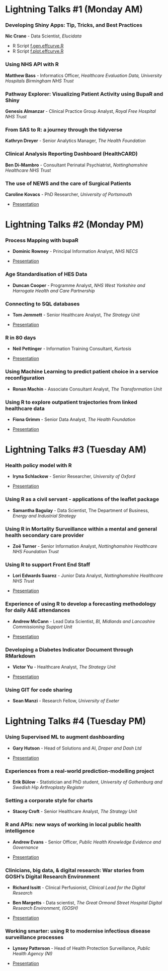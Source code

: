 # Lightning Talks #1 (Monday AM)

### Developing Shiny Apps: Tip, Tricks, and Best Practices

**Nic Crane** - Data Scientist, *Elucidata*

- R Script [f.gen.effcurve.R](https://github.com/AZharinova/Conference_2019/blob/master/Lightning_talks/f.gen.effcurve.R)
- R Script [f.plot.effcurve.R](https://github.com/AZharinova/Conference_2019/blob/master/Lightning_talks/f.plot.effcurve.R)

### Using NHS API with R

**Matthew Bass** - Informatics Officer, *Healthcare Evaluation Data, University Hospitals Birmingham NHS Trust*

### Pathway Explorer: Visualizing Patient Activity using BupaR and Shiny

**Genesis Almanzar** - Clinical Practice Group Analyst, *Royal Free Hospital NHS Trust*

### From SAS to R: a journey through the tidyverse

**Kathryn Dreyer** - Senior Analytics Manager, *The Health Foundation*

### Clinical Analysis Reporting Dashboard (HealthCARD)

**Ben Di-Mambro** - Consultant Perinatal Psychiatrist, *Nottinghamshire Healthcare NHS Trust*

### The use of NEWS and the care of Surgical Patients

**Caroline Kovacs** - PhD Researcher, *University of Portsmouth*

- [Presentation](https://github.com/AZharinova/Conference_2019/blob/master/Lightning_talks/Caroline%20Kovacs.pdf)


# Lightning Talks #2 (Monday PM)

### Process Mapping with bupaR

- **Dominic Rowney** - Principal Information Analyst, *NHS NECS*

- [Presentation](https://github.com/AZharinova/Conference_2019/blob/master/Lightning_talks/Dominic%20Romney.pptx)

### Age Standardisation of HES Data

- **Duncan Cooper** - Programme Analyst, *NHS West Yorkshire and Harrogate Health and Care Partnership*

### Connecting to SQL databases

- **Tom Jemmett** - Senior Healthcare Analyst, *The Strategy Unit*

- [Presentation](https://github.com/AZharinova/Conference_2019/blob/master/Lightning_talks/Tom%20Jemmett.pptx)

### R in 80 days

- **Neil Pettinger** - Information Training Consultant, *Kurtosis*

- [Presentation](https://github.com/AZharinova/Conference_2019/blob/master/Lightning_talks/Neil%20Pettinger.pptx)

### Using Machine Learning to predict patient choice in a service reconfiguration

- **Ronan Machin** - Associate Consultant Analyst, *The Transformation Unit*

### Using R to explore outpatient trajectories from linked healthcare data

- **Fiona Grimm** - Senior Data Analyst, *The Health Foundation*

- [Presentation](https://github.com/AZharinova/Conference_2019/blob/master/Lightning_talks/Fiona%20Grimm.html)


# Lightning Talks #3 (Tuesday AM)

### Health policy model with R

- **Iryna Schlackow** - Senior Researcher, *University of Oxford*

- [Presentation](https://github.com/AZharinova/Conference_2019/blob/master/Lightning_talks/Iryna%20Shlakow.pdf)

### Using R as a civil servant - applications of the leaflet package

- **Samantha Bagulay** - Data Scientist, The Department of Business, *Energy and Industrial Strategy*

### Using R in Mortality Surveillance within a mental and general health secondary care provider

- **Zoë Turner** - Senior Information Analyst, *Nottinghamshire Healthcare NHS Foundation Trust*

### Using R to support Front End Staff

- **Lori Edwards Suarez** - Junior Data Analyst, *Nottinghamshire Healthcare NHS Trust*

- [Presentation](https://github.com/AZharinova/Conference_2019/blob/master/Lightning_talks/Lori%20Edwards%20Suarez.pptx)

### Experience of using R to develop a forecasting methodology for daily A&E attendances

- **Andrew McCann** - Lead Data Scientist, *BI, Midlands and Lancashire Commissioning Support Unit*

- [Presentation](https://github.com/AZharinova/Conference_2019/blob/master/Lightning_talks/Andy%20McCann.pptx)

### Developing a Diabetes Indicator Document through RMarkdown

- **Victor Yu** - Healthcare Analyst, *The Strategy Unit*

- [Presentation](https://github.com/AZharinova/Conference_2019/blob/master/Lightning_talks/Victor%20Yu.pptx)

### Using GIT for code sharing

- **Sean Manzi** - Research Fellow, *University of Exeter*


# Lightning Talks #4 (Tuesday PM)

### Using Supervised ML to augment dashboarding

- **Gary Hutson** - Head of Solutions and AI, *Draper and Dash Ltd*

- [Presentation](https://github.com/AZharinova/Conference_2019/blob/master/Lightning_talks/Gary%20Hutson.pptx)

### Experiences from a real-world prediction-modelling project

- **Erik Bülow** - Statistician and PhD student, *University of Gothenburg and Swedish Hip Arthroplasty Register*

### Setting a corporate style for charts

- **Stacey Croft** - Senior Healthcare Analyst, *The Strategy Unit*

### R and APIs: new ways of working in local public health intelligence

- **Andrew Evans** - Senior Officer, *Public Health Knowledge Evidence and Governance*

- [Presentation](https://github.com/AZharinova/Conference_2019/blob/master/Lightning_talks/Andy%20Evans.pptx)

### Clinicians, big data, & digital research: War stories from GOSH’s Digital Research Environment

- **Richard Issitt** - Clinical Perfusionist, *Clinical Lead for the Digital Research*
- **Ben Margetts** - Data scientist, *The Great Ormond Street Hospital Digital Research Environment, (GOSH)*

- [Presentation](https://github.com/AZharinova/Conference_2019/blob/master/Lightning_talks/Richard%20Issitt%20and%20Ben%20Margetts.pptx)

### Working smarter: using R to modernise infectious disease surveillance processes

- **Lynsey Patterson** - Head of Health Protection Surveillance, *Public Health Agency (NI)*

- [Presentation](https://github.com/AZharinova/Conference_2019/blob/master/Lightning_talks/Lynsey%20Patterson.ppt)
